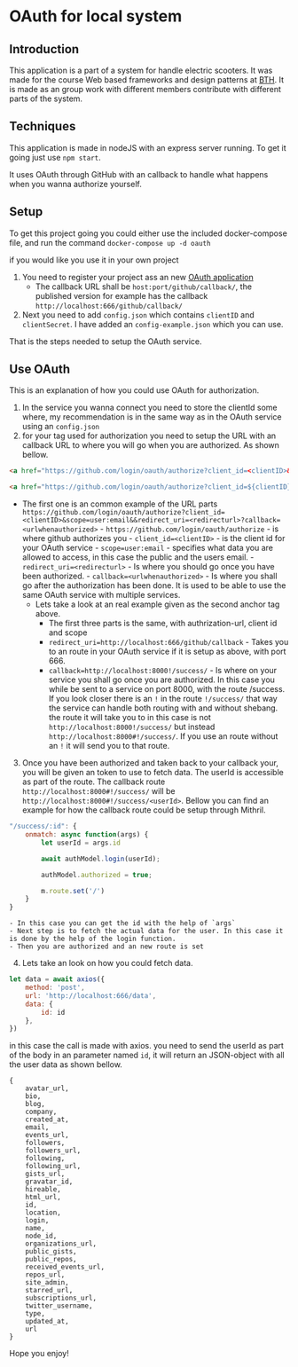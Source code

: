 # OAuth for local system

## Introduction
This application is a part of a system for handle electric scooters. It was made for the course Web based frameworks and design patterns at [BTH](https://www.bth.se/). It is made as an group work with different members contribute with different parts of the system.

## Techniques
This application is made in nodeJS with an express server running. To get it going just use `npm start`.

It uses OAuth through GitHub with an callback to handle what happens when you wanna authorize yourself.

## Setup
To get this project going you could either use the included docker-compose file, and run the command `docker-compose up -d oauth`

if you would like you use it in your own project
1. You need to register your project ass an new [OAuth application](https://github.com/settings/applications/new)
    - The callback URL shall be `host:port/github/callback/`, the published version for example has the callback `http://localhost:666/github/callback/`
2. Next you need to add `config.json` which contains `clientID` and `clientSecret`. I have added an `config-example.json` which you can use.

That is the steps needed to setup the OAuth service.

## Use OAuth
This is an explanation of how you could use OAuth for authorization.
1. In the service you wanna connect you need to store the clientId some where, my recommendation is in the same way as in the OAuth service using an `config.json`
2. for your tag used for authorization you need to setup the URL with an callback URL to where you will go when you are authorized. As shown bellow.
``` html
<a href="https://github.com/login/oauth/authorize?client_id=<clientID>&scope=user:email&&redirect_uri=<redirecturl>?callback=<urlwhenauthorized>"></a>

<a href="https://github.com/login/oauth/authorize?client_id=${clientID}&scope=user:email&&redirect_uri=http://localhost:666/github/callback?callback=http://localhost:8000!/success/"></a>
```

- The first one is an common example of the URL parts
    `https://github.com/login/oauth/authorize?client_id=<clientID>&scope=user:email&&redirect_uri=<redirecturl>?callback=<urlwhenauthorized>`
        - `https://github.com/login/oauth/authorize` - is where github authorizes you
        - `client_id=<clientID>` - is the client id for your OAuth service
        - `scope=user:email` - specifies what data you are allowed to access, in this case the public and the users email.
        - `redirect_uri=<redirecturl>` - Is where you should go once you have been authorized.
        - `callback=<urlwhenauthorized>` - Is where you shall go after the authorization has been done. It is used to be able to use the same OAuth service with multiple services.
    - Lets take a look at an real example given as the second anchor tag above.
        - The first three parts is the same, with authrization-url, client id and scope
        - `redirect_uri=http://localhost:666/github/callback` - Takes you to an route in your OAuth service if it is setup as above, with port 666.
        - `callback=http://localhost:8000!/success/` - Is where on your service you shall go once you are authorized. In this case you while be sent to a service on port 8000, with the route /success. If you look closer there is an `!` in the route `!/success/` that way the service can handle both routing with and without shebang. the route it will take you to in this case is not `http://localhost:8000!/success/` but instead `http://localhost:8000#!/success/`. If you use an route without an `!` it will send you to that route.
3. Once you have been authorized and taken back to your callback your, you will be given an token to use to fetch data. The userId is accessible as part of the route. The callback route `http://localhost:8000#!/success/` will be `http://localhost:8000#!/success/<userId>`.
Bellow you can find an example for how the callback route could be setup through Mithril.
```js
"/success/:id": {
    onmatch: async function(args) {
        let userId = args.id

        await authModel.login(userId);

        authModel.authorized = true;

        m.route.set('/')
    }
}
```
    - In this case you can get the id with the help of `args`
    - Next step is to fetch the actual data for the user. In this case it is done by the help of the login function.
    - Then you are authorized and an new route is set
4. Lets take an look on how you could fetch data.
```js
let data = await axios({
    method: 'post',
    url: 'http://localhost:666/data',
    data: {
        id: id
    },
})
```
in this case the call is made with axios. you need to send the userId as part of the body in an parameter named `id`, it will return an JSON-object with all the user data as shown bellow.
```
{
    avatar_url,
    bio,
    blog,
    company,
    created_at,
    email,
    events_url,
    followers,
    followers_url,
    following,
    following_url,
    gists_url,
    gravatar_id,
    hireable,
    html_url,
    id,
    location,
    login,
    name,
    node_id,
    organizations_url,
    public_gists,
    public_repos,
    received_events_url,
    repos_url,
    site_admin,
    starred_url,
    subscriptions_url,
    twitter_username,
    type,
    updated_at,
    url
}
```

Hope you enjoy!
